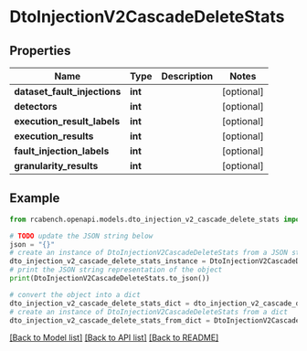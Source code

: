 # DtoInjectionV2CascadeDeleteStats


## Properties

Name | Type | Description | Notes
------------ | ------------- | ------------- | -------------
**dataset_fault_injections** | **int** |  | [optional] 
**detectors** | **int** |  | [optional] 
**execution_result_labels** | **int** |  | [optional] 
**execution_results** | **int** |  | [optional] 
**fault_injection_labels** | **int** |  | [optional] 
**granularity_results** | **int** |  | [optional] 

## Example

```python
from rcabench.openapi.models.dto_injection_v2_cascade_delete_stats import DtoInjectionV2CascadeDeleteStats

# TODO update the JSON string below
json = "{}"
# create an instance of DtoInjectionV2CascadeDeleteStats from a JSON string
dto_injection_v2_cascade_delete_stats_instance = DtoInjectionV2CascadeDeleteStats.from_json(json)
# print the JSON string representation of the object
print(DtoInjectionV2CascadeDeleteStats.to_json())

# convert the object into a dict
dto_injection_v2_cascade_delete_stats_dict = dto_injection_v2_cascade_delete_stats_instance.to_dict()
# create an instance of DtoInjectionV2CascadeDeleteStats from a dict
dto_injection_v2_cascade_delete_stats_from_dict = DtoInjectionV2CascadeDeleteStats.from_dict(dto_injection_v2_cascade_delete_stats_dict)
```
[[Back to Model list]](../README.md#documentation-for-models) [[Back to API list]](../README.md#documentation-for-api-endpoints) [[Back to README]](../README.md)



